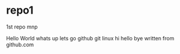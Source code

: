 # repo1
1st repo mnp

Hello World
whats  up
lets go 
github git linux 
hi hello bye
written from github.com
